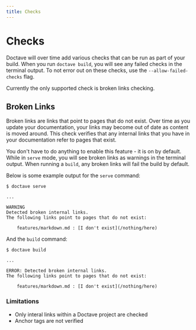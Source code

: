 ```yaml
---
title: Checks
---
```


Checks
======

Doctave will over time add various checks that can be run as part of your build. When you run `doctave build`, you will
see any failed checks in the terminal output. To not error out on these checks, use the `--allow-failed-checks` flag.

Currently the only supported check is broken links checking.

## Broken Links

Broken links are links that point to pages that do not exist. Over time as you update your documentation, your links may
become out of date as content is moved around. This check verifies that any internal links that you have in your
documentation refer to pages that exist.

You don't have to do anything to enable this feature - it is on by default. While in `serve` mode, you will see broken
links as warnings in the terminal output. When running a `build`, any broken links will fail the build by default.

Below is some example output for the `serve` command:

```plain
$ doctave serve

...

WARNING
Detected broken internal links.
The following links point to pages that do not exist:

	features/markdown.md : [I don't exist](/nothing/here)

```

And the `build` command:

```plain
$ doctave build

...

ERROR: Detected broken internal links.
The following links point to pages that do not exist:

	features/markdown.md : [I don't exist](/nothing/here)

```

### Limitations

* Only interal links within a Doctave project are checked
* Anchor tags are not verified

